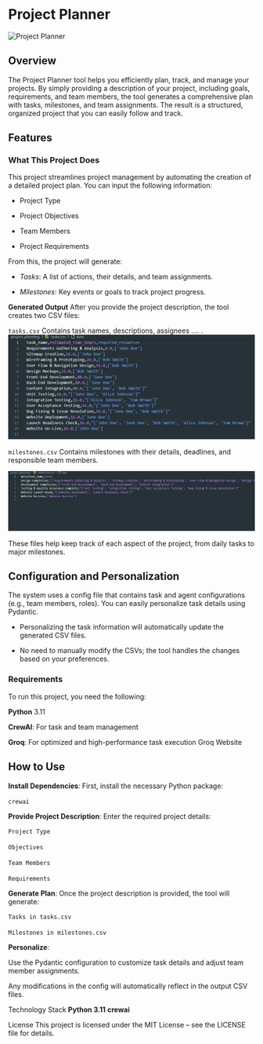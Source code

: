 # Project Planner
![Project Planner](data/project%20planner.png)

## Overview
The Project Planner tool helps you efficiently plan, track, and manage your projects. By simply providing a description of your project, including goals, requirements, and team members, the tool generates a comprehensive plan with tasks, milestones, and team assignments. The result is a structured, organized project that you can easily follow and track.



## Features
### What This Project Does
This project streamlines project management by automating the creation of a detailed project plan. You can input the following information:

- Project Type

- Project Objectives

- Team Members

- Project Requirements

From this, the project will generate:

- *Tasks*: A list of actions, their details, and team assignments.

- *Milestones*: Key events or goals to track project progress.

**Generated Output**
After you provide the project description, the tool creates two CSV files:

`tasks.csv`
Contains task names, descriptions, assignees .... .
![tasks](data/task.png)


`milestones.csv`
Contains milestones with their details, deadlines, and responsible team members.

![milestones](data/milestones.png)

These files help keep track of each aspect of the project, from daily tasks to major milestones.

## Configuration and Personalization
The system uses a config file that contains task and agent configurations (e.g., team members, roles). You can easily personalize task details using Pydantic.

- Personalizing the task information will automatically update the generated CSV files.

- No need to manually modify the CSVs; the tool handles the changes based on your preferences.

### Requirements
To run this project, you need the following:

**Python** 3.11

**CrewAI**: For task and team management

**Groq**: For optimized and high-performance task execution
Groq Website

## How to Use 
**Install Dependencies**: 
First, install the necessary Python package:

`crewai` 

**Provide Project Description**: Enter the required project details:
```
Project Type

Objectives

Team Members

Requirements
```



**Generate Plan**: Once the project description is provided, the tool will generate:
```
Tasks in tasks.csv

Milestones in milestones.csv
```


**Personalize**:

Use the Pydantic configuration to customize task details and adjust team member assignments.

Any modifications in the config will automatically reflect in the output CSV files.

Technology Stack
**Python 3.11**
**crewai**



License
This project is licensed under the MIT License – see the LICENSE file for details.

